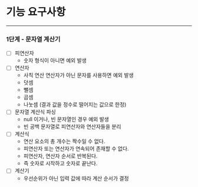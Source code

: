 # 기능 요구사항

---

### 1단계 - 문자열 계산기

- [ ] 피연산자
    - 숫자 형식이 아니면 예외 발생
- [ ] 연산자
    - 사칙 연산 연산자가 아닌 문자를 사용하면 예외 발생
    - 덧셈
    - 뺄셈
    - 곱셈
    - 나눗셈 (결과 값을 정수로 떨어지는 값으로 한정)
- [ ] 문자열 계산식 파싱
    - null 이거나, 빈 문자열인 경우 예외 발생
    - 빈 공백 문자열로 피연산자와 연산자들을 분리
- [ ] 계산식
    - 연산 요소의 총 개수는 짝수일 수 없다.
    - 피연산자 또는 연산자가 연속되어 존재할 수 없다.
    - 피연산자, 연산자 순서로 반복된다.
    - 즉 숫자로 시작하고 숫자로 끝난다.
- [ ] 계산기
    - 우선순위가 아닌 입력 값에 따라 계산 순서가 결정
